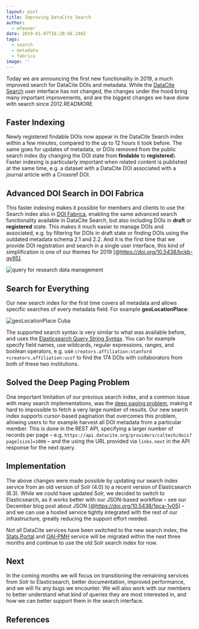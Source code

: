 ```yaml
---
layout: post
title: Improving DataCite Search
author:
  - mfenner
date: 2019-01-07T16:20:48.240Z
tags:
  - search
  - metadata
  - fabrica
image: ''
---
```

Today we are announcing the first new functionality in 2019, a much improved search for DataCite DOIs and metadata. While the [DataCite Search](https://search.datacite.org) user interface has not changed, the changes under the hood bring many important improvements, and are the biggest changes we have done with search since 2012.READMORE

## Faster Indexing

Newly registered findable DOIs now appear in the DataCite Search index within a few minutes, compared to the up to 12 hours it took before. The same goes for updates of metadata, or DOIs removed from the public search index (by changing the DOI state from **findable** to **registered**). Faster indexing is particularly important when related content is published at the same time, e.g. a dataset with a DataCite DOI associated with a journal article with a Crossref DOI.

## Advanced DOI Search in DOI Fabrica

This faster indexing makes it possible for members and clients to use the Search index also in [DOI Fabrica](https://doi.datacite.org), enabling the same advanced search functionality available in DataCite Search, but also including DOIs in **draft** or **registered** state. This makes it much easier to manage DOIs and associated, e.g. by filtering for DOIs in draft state or finding DOIs using the outdated metadata schema 2.1 and 2.2. And it is the first time that we provide DOI registration and search in a single user interface, this kind of simplification is one of our themes for 2019 [@https://doi.org/10.5438/bckb-qy95].

![query for research data management](/images/uploads/bildschirmfoto-2019-01-05-um-17.30.20.png)

## Search for Everything

Our new search index for the first time covers all metadata and allows specific searches of every metadata field. For example **geoLocationPlace**:

![geoLocationPlace Cuba](/images/uploads/bildschirmfoto-2019-01-05-um-17.40.47.png)

The supported search syntax is very similar to what was available before, and uses the [Elasticsearch Query String Syntax](https://www.elastic.co/guide/en/elasticsearch/reference/current/query-dsl-query-string-query.html#query-string-syntax). You can for example specify field names, use wildcards, regular expressions, ranges, and boolean operators, e.g. use `creators.affiliation:stanford +creators.affiliation:ucsf` to find the 174 DOIs with collaborators from both of these two institutions.

## Solved the Deep Paging Problem

One important limitation of our previous search index, and a common issue with many search implementations, was the [deep paging problem](https://solr.pl/en/2011/07/18/deep-paging-problem/), making it hard to impossible to fetch a very large number of results. Our new search index supports cursor-based pagination that overcomes this problem, allowing users to for example harvest all DOI metadata from a particular member. This is done in the REST API, specifying a larger number of records per page – e.g. `https://api.datacite.org/providers/caltech/dois?page[size]=1000` – and the using the URL provided via `links.next` in the API response for the next query.

## Implementation

The above changes were made possible by updating our search index service from an old version of Solr (4.0) to a recent version of Elasticsearch (6.3). While we could have updated Solr, we decided to switch to Elasticsearch, as it works better with our JSON-based workflow – see our December blog post about JSON [@https://doi.org/10.5438/1pca-1y05] – and we can use a hosted service tightly integrated with the rest of our infrastructure, greatly reducing the support effort needed.

Not all DataCite services have been switched to the new search index, the [Stats Portal](https://stats.datacite.org) and [OAI-PMH](https://oai.datacite.org) service will be migrated within the next three months and continue to use the old Solr search index for now.

## Next

In the coming months we will focus on transitioning the remaining services from Solr to Elasticsearch, better documentation, improved performance, and we will fix any bugs we encounter. We will also work with our members to better understand what kind of queries they are most interested in, and how we can better support them in the search interface.

## References
